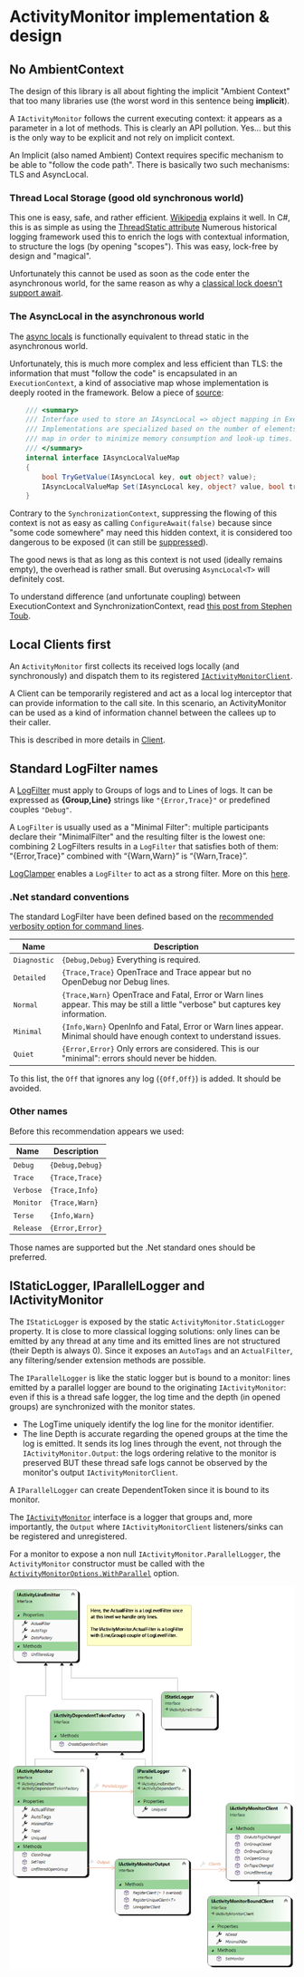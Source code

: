 # ActivityMonitor implementation & design

## No AmbientContext

The design of this library is all about fighting the implicit "Ambient Context" that too many libraries use (the worst word
in this sentence being **implicit**).

A `IActivityMonitor` follows the current executing context: it appears as a parameter in a lot of methods.
This is clearly an API pollution. Yes... but this is the only way to be explicit and not rely on implicit context.

An Implicit (also named Ambient) Context requires specific mechanism to be able to "follow the code path".
There is basically two such mechanisms: TLS and AsyncLocal.

### Thread Local Storage (good old synchronous world)

This one is easy, safe, and rather efficient. [Wikipedia](https://fr.wikipedia.org/wiki/Thread_Local_Storage) explains
it well. In C#, this is as simple as using the [ThreadStatic attribute](https://learn.microsoft.com/en-us/dotnet/api/system.threadstaticattribute)
Numerous historical logging framework used this to enrich the logs with contextual information, to structure the logs (by
opening "scopes"). This was easy, lock-free by design and "magical".

Unfortunately this cannot be used as soon as the code enter the asynchronous world, for the same reason as
why a [classical lock doesn't support await](AsyncLock.md).

### The AsyncLocal in the asynchronous world

The [async locals](https://docs.microsoft.com/en-us/dotnet/api/system.threading.asynclocal-1) is functionally equivalent
to thread static in the asynchronous world.

Unfortunately, this is much more complex and less efficient than TLS: the information that must "follow the code" is
encapsulated in an `ExecutionContext`, a kind of associative map whose implementation is deeply rooted in the framework.
Below a piece of [source](https://source.dot.net/#System.Private.CoreLib/src/libraries/System.Private.CoreLib/src/System/Threading/AsyncLocal.cs,ef9ce034697240ba):
```c#
    /// <summary>
    /// Interface used to store an IAsyncLocal => object mapping in ExecutionContext.
    /// Implementations are specialized based on the number of elements in the immutable
    /// map in order to minimize memory consumption and look-up times.
    /// </summary>
    internal interface IAsyncLocalValueMap
    {
        bool TryGetValue(IAsyncLocal key, out object? value);
        IAsyncLocalValueMap Set(IAsyncLocal key, object? value, bool treatNullValueAsNonexistent);
    }
```
Contrary to the `SynchronizationContext`, suppressing the flowing of this context is not as easy as calling `ConfigureAwait(false)`
because since "some code somewhere" may need this hidden context, it is considered too dangerous to be exposed (it can
still be [suppressed](https://learn.microsoft.com/en-us/dotnet/api/system.threading.executioncontext.suppressflow)).

The good news is that as long as this context is not used (ideally remains empty), the overhead is rather small. But
overusing `AsyncLocal<T>` will definitely cost.

To understand difference (and unfortunate coupling) between ExecutionContext and SynchronizationContext, read [this post from Stephen Toub](https://devblogs.microsoft.com/pfxteam/executioncontext-vs-synchronizationcontext/).

## Local Clients first

An `ActivityMonitor` first collects its received logs locally (and synchronously) and dispatch them to its
registered [`IActivityMonitorClient`](IActivityMonitorClient.cs).

A Client can be temporarily registered and act as a local log interceptor that can provide information to the call
site. In this scenario, an ActivityMonitor can be used as a kind of information channel between the callees up to their
caller. 

This is described in more details in [Client](Client/README.md).

## Standard LogFilter names
A [LogFilter](LogFilter.cs) must apply to Groups of logs and to Lines of logs. It can be expressed as **{Group,Line}** strings
like `"{Error,Trace}"` or predefined couples `"Debug"`.

A `LogFilter` is usually used as a "Minimal Filter": multiple participants declare their "MinimalFilter" and the resulting filter
is the lowest one: combining 2 LogFilters results in a `LogFilter` that satisfies both of them: “{Error,Trace}” combined
with “{Warn,Warn}” is “{Warn,Trace}”.

[LogClamper](LogClamper.cs) enables a `LogFilter` to act as a strong filter.
More on this [here](Impl/TagFiltering.md).

### .Net standard conventions
The standard LogFilter have been defined based on the [recommended verbosity option for command lines](https://learn.microsoft.com/en-us/dotnet/standard/commandline/syntax#the---verbosity-option).

|   Name    |     Description   |
|-----------|-------------------|
|`Diagnostic` |`{Debug,Debug}` Everything is required.|
|`Detailed`   |`{Trace,Trace}` OpenTrace and Trace appear but no OpenDebug nor Debug lines.|
|`Normal`     |`{Trace,Warn}` OpenTrace and Fatal, Error or Warn lines appear. This may be still a little "verbose" but captures key information. |
|`Minimal`    |`{Info,Warn}` OpenInfo and Fatal, Error or Warn lines appear. Minimal should have enough context to understand issues. |
|`Quiet`      |`{Error,Error}` Only errors are considered. This is our "minimal": errors should never be hidden. |

To this list, the `Off` that ignores any log (`{Off,Off}`) is added. It should be avoided.

### Other names
Before this recommendation appears we used:

|   Name    |     Description    |
|-----------|--------------------|
|`Debug`      | `{Debug,Debug}` |
|`Trace`      | `{Trace,Trace}`|
|`Verbose`    | `{Trace,Info}` |
|`Monitor`    | `{Trace,Warn}` |
|`Terse`      | `{Info,Warn}`  |
|`Release`    | `{Error,Error}`|

Those names are supported but the .Net standard ones should be preferred.

## IStaticLogger, IParallelLogger and IActivityMonitor
The `IStaticLogger` is exposed by the static `ActivityMonitor.StaticLogger` property. It is close to
more classical logging solutions: only lines can be emitted by any thread at any time and its emitted lines
are not structured (their Depth is always 0).
Since it exposes an `AutoTags` and an `ActualFilter`, any filtering/sender extension methods are possible.

The `IParallelLogger` is like the static logger but is bound to a monitor: lines emitted by a parallel logger
are bound to the originating `IActivityMonitor`: even if this is a thread safe logger, the log time
and the depth (in opened groups) are synchronized with the monitor states.
- The LogTime uniquely identify the log line for the monitor identifier.
- The line Depth is accurate regarding the opened groups at the time the log is emitted.
It sends its log lines through the <see cref="ActivityMonitor.OnStaticLog"/> event,
not through the `IActivityMonitor.Output`: the logs ordering relative to the monitor is preserved BUT these thread safe
logs cannot be observed by the monitor's output `IActivityMonitorClient`.

A `IParallelLogger` can create DependentToken since it is bound to its monitor.

The [`IActivityMonitor`](IActivityMonitor.cs) interface is a logger that groups and, more importantly, the `Output`
where `IActivityMonitorClient` listeners/sinks can be registered and unregistered.

For a monitor to expose a non null `IActivityMonitor.ParallelLogger`, the `ActivityMonitor` constructor must
be called with the [`ActivityMonitorOptions.WithParallel`](ActivityMonitorOptions.cs) option.

![Core logger model](../Doc/ActivityModel.png)

